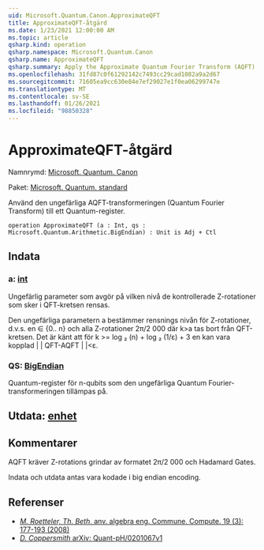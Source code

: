 ```yaml
---
uid: Microsoft.Quantum.Canon.ApproximateQFT
title: ApproximateQFT-åtgärd
ms.date: 1/23/2021 12:00:00 AM
ms.topic: article
qsharp.kind: operation
qsharp.namespace: Microsoft.Quantum.Canon
qsharp.name: ApproximateQFT
qsharp.summary: Apply the Approximate Quantum Fourier Transform (AQFT) to a quantum register.
ms.openlocfilehash: 31fd87c0f61292142c7493cc29cad1082a9a2d67
ms.sourcegitcommit: 71605ea9cc630e84e7ef29027e1f0ea06299747e
ms.translationtype: MT
ms.contentlocale: sv-SE
ms.lasthandoff: 01/26/2021
ms.locfileid: "98850328"
---
```

# <a name="approximateqft-operation"></a>ApproximateQFT-åtgärd

Namnrymd: [Microsoft. Quantum. Canon](xref:Microsoft.Quantum.Canon)

Paket: [Microsoft. Quantum. standard](https://nuget.org/packages/Microsoft.Quantum.Standard)


Använd den ungefärliga AQFT-transformeringen (Quantum Fourier Transform) till ett Quantum-register.

```qsharp
operation ApproximateQFT (a : Int, qs : Microsoft.Quantum.Arithmetic.BigEndian) : Unit is Adj + Ctl
```


## <a name="input"></a>Indata

### <a name="a--int"></a>a: [int](xref:microsoft.quantum.lang-ref.int)

Ungefärlig parameter som avgör på vilken nivå de kontrollerade Z-rotationer som sker i QFT-kretsen rensas.

Den ungefärliga parametern a bestämmer rensnings nivån för Z-rotationer, d.v.s. en ∈ {0.. n} och alla Z-rotationer 2π/2 000 där k>a tas bort från QFT-kretsen. Det är känt att för k >= log ₂ (n) + log ₂ (1/ε) + 3 en kan vara kopplad | | QFT-AQFT | |<ε.


### <a name="qs--bigendian"></a>QS: [BigEndian](xref:Microsoft.Quantum.Arithmetic.BigEndian)

Quantum-register för n-qubits som den ungefärliga Quantum Fourier-transformeringen tillämpas på.



## <a name="output--unit"></a>Utdata: [enhet](xref:microsoft.quantum.lang-ref.unit)



## <a name="remarks"></a>Kommentarer

AQFT kräver Z-rotations grindar av formatet 2π/2 000 och Hadamard Gates.

Indata och utdata antas vara kodade i big endian encoding.

## <a name="references"></a>Referenser

- [*M. Roetteler, Th. Beth*, anv. algebra eng. Commune. Compute. 19 (3): 177-193 (2008)](http://doi.org/10.1007/s00200-008-0072-2)
- [*D. Coppersmith* arXiv: Quant-pH/0201067v1](https://arxiv.org/abs/quant-ph/0201067)